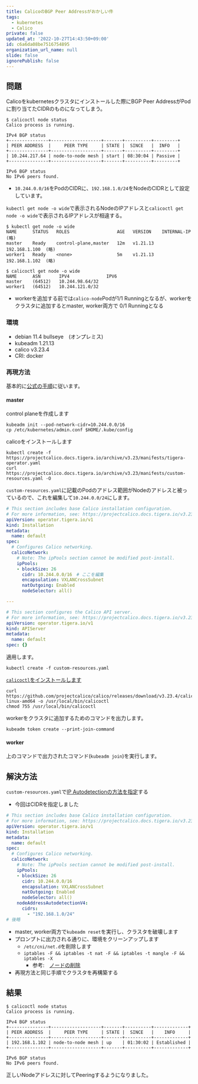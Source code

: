 ```yaml
---
title: CalicoのBGP Peer Addressがおかしい件
tags:
  - kubernetes
  - Calico
private: false
updated_at: '2022-10-27T14:43:50+09:00'
id: c6a6da08be7516754895
organization_url_name: null
slide: false
ignorePublish: false
---
```

## 問題
Calicoをkubernetesクラスタにインストールした際にBGP Peer AddressがPodに割り当てたCIDRのものになってしまう。
```
$ calicoctl node status
Calico process is running.

IPv4 BGP status
+---------------+-------------------+-------+----------+---------+
| PEER ADDRESS  |     PEER TYPE     | STATE |  SINCE   |  INFO   |
+---------------+-------------------+-------+----------+---------+
| 10.244.217.64 | node-to-node mesh | start | 08:30:04 | Passive |
+---------------+-------------------+-------+----------+---------+

IPv6 BGP status
No IPv6 peers found.
```
- `10.244.0.0/16`をPodのCIDRに、`192.168.1.0/24`をNodeのCIDRとして設定しています。

`kubectl get node -o wide`で表示されるNodeのIPアドレスと`calicoctl get node -o wide`で表示されるIPアドレスが相違する。
```
$ kubectl get node -o wide
NAME      STATUS   ROLES                  AGE   VERSION    INTERNAL-IP    (略)
master    Ready    control-plane,master   12m   v1.21.13   192.168.1.100  (略)
worker1   Ready    <none>                 5m    v1.21.13   192.168.1.102  (略)
```

```
$ calicoctl get node -o wide
NAME      ASN       IPV4              IPV6
master    (64512)   10.244.98.64/32
worker1   (64512)   10.244.121.0/32
```

- workerを追加する前では`calico-node`Podが1/1 Runningとなるが、workerをクラスタに追加するとmaster, worker両方で 0/1 Runningとなる
### 環境
- debian 11.4 bullseye　(オンプレミス)
- kubeadm 1.21.13
- calico v3.23.4
- CRI: docker

### 再現方法
基本的に[公式の手順](https://projectcalico.docs.tigera.io/archive/v3.23/getting-started/kubernetes/self-managed-onprem/onpremises)に従います。
#### master
control planeを作成します
```
kubeadm init --pod-network-cidr=10.244.0.0/16
cp /etc/kubernetes/admin.conf $HOME/.kube/config
```
calicoをインストールします
```
kubectl create -f https://projectcalico.docs.tigera.io/archive/v3.23/manifests/tigera-operator.yaml
curl https://projectcalico.docs.tigera.io/archive/v3.23/manifests/custom-resources.yaml -O
```
`custom-resources.yaml`に記載のPodのアドレス範囲がNodeのアドレスと被っているので、これを編集して`10.244.0.0/24`にします。
```custom-resources.yaml
# This section includes base Calico installation configuration.
# For more information, see: https://projectcalico.docs.tigera.io/v3.23/reference/installation/api#operator.tigera.io/v1.Installation
apiVersion: operator.tigera.io/v1
kind: Installation
metadata:
  name: default
spec:
  # Configures Calico networking.
  calicoNetwork:
    # Note: The ipPools section cannot be modified post-install.
    ipPools:
    - blockSize: 26
      cidr: 10.244.0.0/16　# ここを編集
      encapsulation: VXLANCrossSubnet
      natOutgoing: Enabled
      nodeSelector: all()

---

# This section configures the Calico API server.
# For more information, see: https://projectcalico.docs.tigera.io/v3.23/reference/installation/api#operator.tigera.io/v1.APIServer
apiVersion: operator.tigera.io/v1
kind: APIServer 
metadata: 
  name: default 
spec: {}

```
適用します。
```
kubectl create -f custom-resources.yaml
```
[`calicoctl`をインストールします](https://projectcalico.docs.tigera.io/maintenance/clis/calicoctl/install)
```
curl https://github.com/projectcalico/calico/releases/download/v3.23.4/calicoctl-linux-amd64 -o /usr/local/bin/calicoctl
chmod 755 /usr/local/bin/calicoctl
```

workerをクラスタに追加するためのコマンドを出力します。
```
kubeadm token create --print-join-command
```

#### worker
上のコマンドで出力されたコマンド(`kubeadm join`)を実行します。

## 解決方法
`custom-resources.yaml`で[IP Autodetectionの方法を指定](https://projectcalico.docs.tigera.io/networking/ip-autodetection)する
- 今回はCIDRを指定しました

```custom-resources.yaml
# This section includes base Calico installation configuration.
# For more information, see: https://projectcalico.docs.tigera.io/v3.23/reference/installation/api#operator.tigera.io/v1.Installation
apiVersion: operator.tigera.io/v1
kind: Installation
metadata:
  name: default
spec:
  # Configures Calico networking.
  calicoNetwork:
    # Note: The ipPools section cannot be modified post-install.
    ipPools:
    - blockSize: 26
      cidr: 10.244.0.0/16　
      encapsulation: VXLANCrossSubnet
      natOutgoing: Enabled
      nodeSelector: all()
    nodeAddressAutodetectionV4:
      cidrs:
        - "192.168.1.0/24"
# 後略
```
- master, worker両方で`kubeadm reset`を実行し、クラスタを破壊します
- プロンプトに出力される通りに、環境をクリーンアップします
    - `/etc/cni/net.d`を削除します
    - `iptables -F && iptables -t nat -F && iptables -t mangle -F && iptables -X`
        - 参考:　[ノードの削除](https://kubernetes.io/ja/docs/setup/production-environment/tools/kubeadm/create-cluster-kubeadm/#%E3%83%8E%E3%83%BC%E3%83%89%E3%81%AE%E5%89%8A%E9%99%A4)
- 再現方法と同じ手順でクラスタを再構築する
## 結果
```
$ calicoctl node status
Calico process is running.

IPv4 BGP status
+---------------+-------------------+-------+----------+-------------+
| PEER ADDRESS  |     PEER TYPE     | STATE |  SINCE   |    INFO     |
+---------------+-------------------+-------+----------+-------------+
| 192.168.1.102 | node-to-node mesh | up    | 01:30:02 | Established |
+---------------+-------------------+-------+----------+-------------+

IPv6 BGP status
No IPv6 peers found.
```
正しいNodeアドレスに対してPeeringするようになりました。

